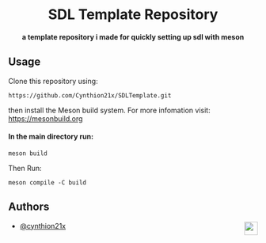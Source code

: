 
<h1 align="center">SDL Template Repository</h1>

<h4 align="center">a template repository i made for quickly setting up sdl with meson</h4>

## **Usage**

Clone this repository using:

``` 
https://github.com/Cynthion21x/SDLTemplate.git
```

then install the Meson build system. For more infomation visit: https://mesonbuild.org


#### In the main directory run:

```meson
meson build 
```

Then Run:

```meson
meson compile -C build
```

## **Authors**
- [@cynthion21x](https://github.com/Cynthion21x) <img width=27 height=27 align = "right" src="https://avatars.githubusercontent.com/u/61597736?s=40&v=4">
